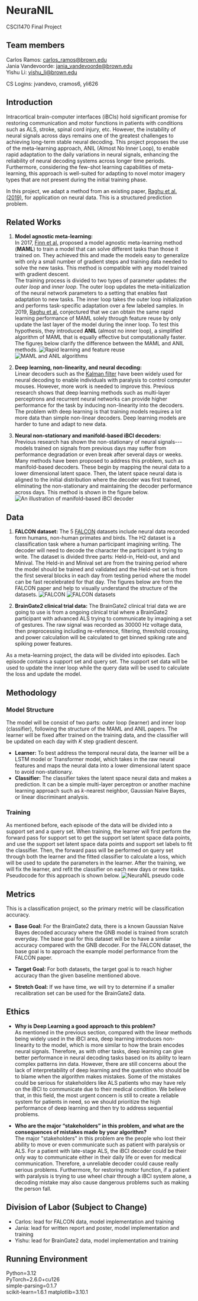 # NeuraNIL

CSCI1470 Final Project

## Team members

Carlos Ramos: carlos_ramos@brown.edu  
Jania Vandevoorde: jania_vandevoorde@brown.edu  
Yishu Li: yishu_li@brown.edu

CS Logins: jvandevo, cramos6, yli626

## Introduction

Intracortical brain-computer interfaces (iBCIs) hold significant promise for restoring communication and motor functions in patients with conditions such as ALS, stroke, spinal cord injury, etc. However, the instability of neural signals across days remains one of the greatest challenges to achieving long-term stable neural decoding. This project proposes the use of the meta-learning approach, ANIL (Almost No Inner Loop), to enable rapid adaptation to the daily variations in neural signals, enhancing the reliability of neural decoding systems across longer time periods. Furthermore, considering the few-shot learning capabilities of meta-learning, this approach is well-suited for adapting to novel motor imagery types that are not present during the initial training phase.

In this project, we adapt a method from an existing paper, [Raghu et al. (2019)](https://arxiv.org/pdf/1909.09157), for application on neural data. This is a structured prediction problem.

## Related Works

1. **Model agnostic meta-learning:**  
In 2017, [Finn et al.](https://arxiv.org/pdf/1703.03400) proposed a model agnostic meta-learning method (**MAML**) to train a model that can solve different tasks than those it trained on. They achieved this and made the models easy to generalize with only a small number of gradient steps and training data needed to solve the new tasks. This method is compatible with any model trained with gradient descent.  
The training process is divided to two types of parameter updates: *the outer loop* and *inner loop*. The outer loop updates the meta-initialization of the neural network parameters to a setting that enables fast adaptation to new tasks. The inner loop takes the outer loop initialization and performs task-specific adaptation over a few labeled samples.
In 2019, [Raghu et al.](https://arxiv.org/pdf/1909.09157) conjectured that we can obtain the same rapid learning performance of MAML solely through feature reuse by only update the last layer of the model during the inner loop. To test this hypothesis, they introduced **ANIL** (almost no inner loop), a simplified algorithm of MAML that is equally effective but computationally faster. The figures below clarify the difference between the MAML and ANIL methods. 
![Rapid learning and feature reuse](https://github.com/Yishu-Li/NeuraNIL/raw/main/images/image-1.png)
![MAML and ANIL algorithms](https://github.com/Yishu-Li/NeuraNIL/raw/main/images/image.png)

2. **Deep learning, non-linearity, and neural decoding:**  
Linear decoders such as the [Kalman filter](https://web.mit.edu/kirtley/kirtley/binlustuff/literature/control/Kalman%20filter.pdf) have been widely used for neural decoding to enable individuals with paralysis to control computer mouses. However, more work is needed to improve this. Previous research shows that deep learning methods such as multi-layer perceptrons and recurrent neural networks can provide higher performance for the task by inducing non-linearity into the decoders. The problem with deep learning is that training models requires a lot more data than simple non-linear decoders. Deep learning models are harder to tune and adapt to new data.

3. **Neural non-stationary and manifold-based iBCI decoders:**  
Previous research has shown the non-stationary of neural signals---models trained on signals from previous days may suffer from performance degradation or even break after several days or weeks. Many methods have been proposed to address this problem, such as manifold-based decoders. These begin by mapping the neural data to a lower dimensional latent space. Then, the latent space neural data is aligned to the initial distribution where the decoder was first trained, eliminating the non-stationary and maintaining the decoder performance across days. This method is shown in the figure below.  
![An illustration of manifold-based iBCI decoder](https://github.com/Yishu-Li/NeuraNIL/raw/main/images/image-2.png)

## Data

1. **FALCON dataset:** The 5 [FALCON](https://www.biorxiv.org/content/10.1101/2024.09.15.613126v1.full.pdf) datasets include neural data recorded form humans, non-human primates and birds. The H2 dataset is a classification task where a human participant imagining writing. The decoder will need to decode the character the participant is trying to write. The dataset is divided three parts: Held-in, Held-out, and and Minival. The Held-in and Minival set are from the training period where the model should be trained and validated and the Held-out set is from the first several blocks in each day from testing period where the model can be fast recelebrated for that day. The figures below are from the FALCON paper and help to visually understand the structure of the datasets. 
![FALCON](https://github.com/Yishu-Li/NeuraNIL/raw/main/images/image-3.png)
![FALCON datasets](https://github.com/Yishu-Li/NeuraNIL/raw/main/images/image-4.png) 

2. **BrainGate2 clinical trial data:** The BrainGate2 clinical trial data we are going to use is from a ongoing clinical trial where a BrainGate2 participant with advanced ALS trying to communicate by imagining a set of gestures. The raw signal was recorded as 30000 Hz voltage data, then preprocessing including re-reference, filtering, threshold crossing, and power calculation will be calculated to get binned spiking rate and spiking power features.

As a meta-learning project, the data will be divided into episodes. Each episode contains a support set and query set. The support set data will be used to update the inner loop while the query data will be used to calculate the loss and update the model.

## Methodology

### Model Structure

The model will be consist of two parts: outer loop (learner) and inner loop (classifier), following the structure of the MAML and ANIL papers. The learner will be fixed after trained on the training data, and the classifier will be updated on each day with *K* step gradient descent.

- **Learner:** To best address the temporal neural data, the learner will be a LSTM model or Transformer model, which takes in the raw neural features and maps the neural data into a lower dimensional latent space to avoid non-stationary.
- **Classifier:** The classifier takes the latent space neural data and makes a prediction. It can be a simple multi-layer perceptron or another machine learning approach such as $k$-nearest neighbor, Gaussian Naive Bayes, or linear discriminant analysis.  

### Training

As mentioned before, each episode of the data will be divided into a support set and a query set. When training, the learner will first perform the forward pass for support set to get the support set latent space data points, and use the support set latent space data points and support set labels to fit the classifier. Then, the forward pass will be performed on query set through both the learner and the fitted classifier to calculate a loss, which will be used to update the parameters in the learner. After the training, we will fix the learner, and refit the classifier on each new days or new tasks. Pseudocode for this approach is shown below. 
![NeuraNIL pseudo code](https://github.com/Yishu-Li/NeuraNIL/raw/main/images/image-5.png)

## Metrics

This is a classification project, so the primary metric will be classification accuracy.

- **Base Goal:** For the BrainGate2 data, there is a known Gaussian Naive Bayes decoded accuracy where the GNB model is trained from scratch everyday. The base goal for this dataset will be to have a similar accuracy compared with the GNB decoder. For the FALCON dataset, the base goal is to approach the example model performance from the FALCON paper.

- **Target Goal:** For both datasets, the target goal is to reach higher accuracy than the given baseline mentioned above. 

- **Stretch Goal:** If we have time, we will try to determine if a smaller recalibration set can be used for the BrainGate2 data.

## Ethics 

- **Why is Deep Learning a good approach to this problem?**  
As mentioned in the previous section, compared with the linear methods being widely used in the iBCI area, deep learning introduces non-linearity to the model, which is more similar to how the brain encodes neural signals. Therefore, as with other tasks, deep learning can give better performance in neural decoding tasks based on its ability to learn complex patterns inn data. However, there are still concerns about the lack of interpretability of deep learning and the question who should be to blame when the algorithm makes mistakes. Some of the mistakes could be serious for stakeholders like ALS patients who may have rely on the iBCI to communicate due to their medical condition. We believe that, in this field, the most urgent concern is still to create a reliable system for  patients in need, so we should prioritize the high performance of deep learning and then try to address sequential problems.

- **Who are the major “stakeholders” in this problem, and what are the consequences of mistakes made by your algorithm?**  
The major "stakeholders" in this problem are the people who lost their ability to move or even communicate such as patient with paralysis or ALS. For a patient with late-stage ALS, the iBCI decoder could be their only way to communicate either in their daily life or even for medical communication. Therefore, a unreliable decoder could cause really serious problems. Furthermore, for restoring motor function, if a patient with paralysis is trying to use wheel chair through a iBCI system alone, a decoding mistake may also cause dangerous problems such as making the person fall. 

## Division of Labor (Subject to Change)

- Carlos: lead for FALCON data, model implementation and training
- Jania: lead for written report and poster, model implementation and training
- Yishu: lead for BrainGate2 data, model implementation and training


## Running Environment

Python=3.12  
PyTorch=2.6.0+cu126  
simple-parsing=0.1.7  
scikit-learn=1.6.1
matplotlib=3.10.1  